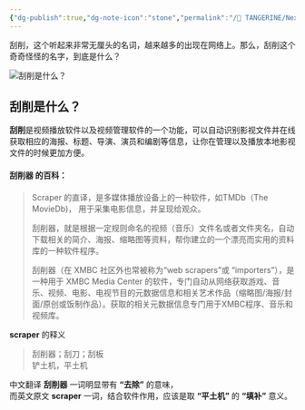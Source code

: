 ```yaml
---
{"dg-publish":true,"dg-note-icon":"stone","permalink":"/🍊 TANGERINE/Nexp/Scraper/","dgPassFrontmatter":true,"noteIcon":"stone","created":"2024-10-31T16:54:12.322+08:00","updated":"2024-11-05T23:44:41.855+08:00"}
---
```


刮削，这个听起来非常无厘头的名词，越来越多的出现在网络上。那么，刮削这个奇奇怪怪的名字，到底是什么？

![刮削是什么？](https://www.appinn.com/wp-content/uploads/2024/01/Appinn-feature-images-55.jpg "刮削是什么？ 1")

## 刮削是什么？

**刮削**是视频播放软件以及视频管理软件的一个功能，可以自动识别影视文件并在线获取相应的海报、标题、导演、演员和编剧等信息，让你在管理以及播放本地影视文件的时候更加方便。

#### **刮削器** 的百科：

> Scraper 的直译，是多媒体播放设备上的一种软件，如TMDb（The MovieDb)， 用于采集电影信息，并呈现给观众。
> 
> 刮削器，就是根据一定规则命名的视频（音乐）文件名或者文件夹名，自动下载相关的简介、海报、缩略图等资料，帮你建立的一个漂亮而实用的资料库的一种软件程序。
> 
> 刮削器（在 XMBC 社区外也常被称为“web scrapers”或 “importers”），是一种用于 XMBC Media Center 的软件，专门自动从网络获取游戏、音乐、视频、电影、电视节目的元数据信息和相关艺术作品（缩略图/海报/封面/原创或饭制作品）。获取的相关元数据信息专门用于XMBC程序、音乐和视频库。

**scraper** 的释义

> 刮削器；刮刀；刮板  
> 铲土机，平土机

中文翻译 **刮削器** 一词明显带有 **“去除”** 的意味，  
而英文原文 **scraper** 一词，结合软件作用，应该是取 **“平土机”** 的 **“填补”** 意义。